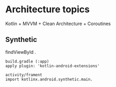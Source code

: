 # Architecture topics <mvvm-clean>
Kotlin + MVVM + Clean Architecture + Coroutines


## Synthetic
findViewById .
```
build.gradle (:app)
apply plugin: 'kotlin-android-extensions'

activity/frament
import kotlinx.android.synthetic.main.

```

